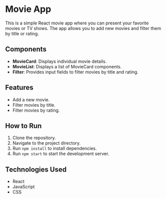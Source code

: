 # Movie App

This is a simple React movie app where you can present your favorite movies or TV shows. The app allows you to add new movies and filter them by title or rating.

## Components

- **MovieCard**: Displays individual movie details.
- **MovieList**: Displays a list of MovieCard components.
- **Filter**: Provides input fields to filter movies by title and rating.

## Features

- Add a new movie.
- Filter movies by title.
- Filter movies by rating.

## How to Run

1. Clone the repository.
2. Navigate to the project directory.
3. Run `npm install` to install dependencies.
4. Run `npm start` to start the development server.

## Technologies Used

- React
- JavaScript
- CSS
